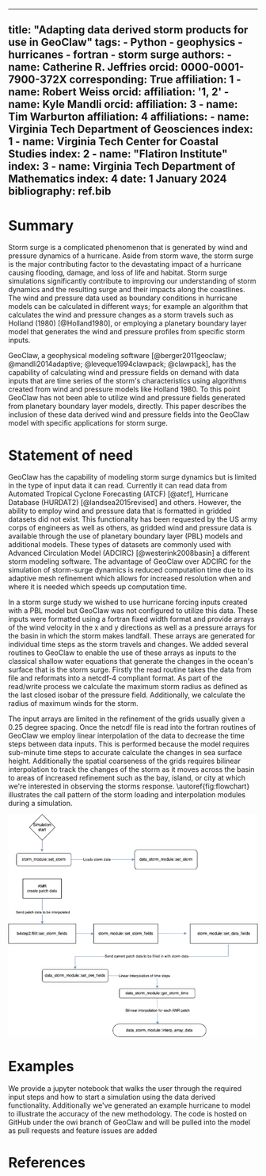 
---
title: "Adapting data derived storm products for use in GeoClaw"
tags: 
    - Python
    - geophysics
    - hurricanes
    - fortran
    - storm surge
authors:
    - name: Catherine R. Jeffries
      orcid: 0000-0001-7900-372X
      corresponding: True
      affiliation: 1
    - name: Robert Weiss
      orcid: 
      affiliation: '1, 2'
    - name: Kyle Mandli
      orcid: 
      affiliation: 3
    - name: Tim Warburton
      affiliation: 4
affiliations:
    - name: Virginia Tech Department of Geosciences
      index: 1
    - name: Virginia Tech Center for Coastal Studies
      index: 2
    - name: "Flatiron Institute"
      index: 3
    - name: Virginia Tech Department of Mathematics
      index: 4
date: 1 January 2024
bibliography: ref.bib
---
# Summary
Storm surge is a complicated phenomenon that is generated by wind and pressure dynamics of a hurricane. Aside from storm wave, the storm surge is the major contributing factor to the devastating impact of a hurricane causing flooding, damage, and loss of life and habitat. Storm surge simulations significantly contribute to improving our understanding of storm dynamics and the resulting surge and their impacts along the coastlines. The wind and pressure data used as boundary conditions in hurricane models can be calculated in different ways; for example an algorithm that calculates the wind and pressure changes as a storm travels such as Holland (1980) [@Holland1980], or employing a planetary boundary layer model that generates the wind and pressure profiles from specific storm inputs. 

GeoClaw, a geophysical modeling software [@berger2011geoclaw; @mandli2014adaptive; @leveque1994clawpack; @clawpack], has the capability of calculating wind and pressure fields on demand with data inputs that are time series of the storm's characteristics using algorithms created from wind and pressure models like Holland 1980. To this point GeoClaw has not been able to utilize wind and pressure fields generated from planetary boundary layer models, directly. This paper describes the inclusion of these data derived wind and pressure fields into the GeoClaw model with specific applications for storm surge.

# Statement of need

GeoClaw has the capability of modeling storm surge dynamics but is limited in the type of input data it can read. Currently it can read data from Automated Tropical Cyclone Forecasting (ATCF) [@atcf], Hurricane Database (HURDAT2) [@landsea2015revised] and others. However, the ability to employ wind and pressure data that is formatted in gridded datasets did not exist. This functionality has been requested by the US army corps of engineers as well as others, as gridded wind and pressure data is available through the use of planetary boundary layer (PBL) models and additional models. These types of datasets are commonly used with Advanced Circulation Model (ADCIRC) [@westerink2008basin] a different storm modeling software. The advantage of GeoClaw over ADCIRC for the simulation of storm-surge dynamics is reduced computation time due to its adaptive mesh refinement which allows for increased resolution when and where it is needed which speeds up computation time.

In a storm surge study we wished to use hurricane forcing inputs created with a PBL model but GeoClaw was not configured to utilize this data. These inputs were formatted using a fortran fixed width format and provide arrays of the wind velocity in the x and y directions as well as a pressure arrays for the basin in which the storm makes landfall. These arrays are generated for individual time steps as the storm travels and changes. We added several routines to GeoClaw to enable the use of these arrays as inputs to the classical shallow water equations that generate the changes in the ocean's surface that is the storm surge. Firstly the read routine takes the data from file and reformats into a netcdf-4 compliant format. As part of the read/write process we calculate the maximum storm radius as defined as the last closed isobar of the pressure field. Additionally, we calculate the radius of maximum winds for the storm. 

The input arrays are limited in the refinement of the grids usually given a 0.25 degree spacing. Once the netcdf file is read into the fortran routines of GeoClaw we employ linear interpolation of the data to decrease the time steps between data inputs. This is performed because the model requires sub-minute time steps to accurate calculate the changes in sea surface height. Additionally the spatial coarseness of the grids requires bilinear interpolation to track the changes of the storm as it moves across the basin to areas of increased refinement such as the bay, island, or city at which we're interested in observing the storms response. \autoref{fig:flowchart} illustrates the call pattern of the storm loading and interpolation modules during a simulation.

![Flowchart illustrating how data derived storms are propagated in GeoClaw.\label{fig:flowchart}](data_storm_module.png)

# Examples
We provide a jupyter notebook that walks the user through the required input steps and how to start a simulation using the data derived functionality. Additionally we've generated an example hurricane to model to illustrate the accuracy of the new methodology. The code is hosted on GitHub under the owi branch of GeoClaw and will be pulled into the model as pull requests and feature issues are added

# References
